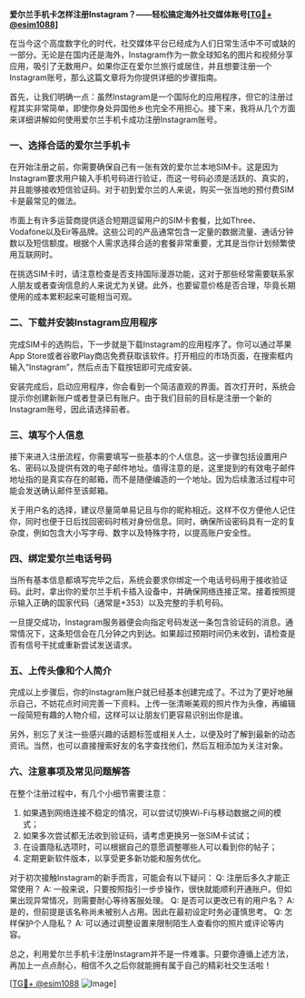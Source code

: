 **爱尔兰手机卡怎样注册Instagram？——轻松搞定海外社交媒体账号[[TG💪+ @esim1088](https://t.me/s/esim1088)]**

在当今这个高度数字化的时代，社交媒体平台已经成为人们日常生活中不可或缺的一部分。无论是在国内还是海外，Instagram作为一款全球知名的图片和视频分享应用，吸引了无数用户。如果你正在爱尔兰旅行或居住，并且想要注册一个Instagram账号，那么这篇文章将为你提供详细的步骤指南。

首先，让我们明确一点：虽然Instagram是一个国际化的应用程序，但它的注册过程其实非常简单，即使你身处异国他乡也完全不用担心。接下来，我将从几个方面来详细讲解如何使用爱尔兰手机卡成功注册Instagram账号。

### 一、选择合适的爱尔兰手机卡

在开始注册之前，你需要确保自己有一张有效的爱尔兰本地SIM卡。这是因为Instagram要求用户输入手机号码进行验证，而这一号码必须是活跃的、真实的，并且能够接收短信验证码。对于初到爱尔兰的人来说，购买一张当地的预付费SIM卡是最常见的做法。

市面上有许多运营商提供适合短期逗留用户的SIM卡套餐，比如Three、Vodafone以及Eir等品牌。这些公司的产品通常包含一定量的数据流量、通话分钟数以及短信额度。根据个人需求选择合适的套餐非常重要，尤其是当你计划频繁使用互联网时。

在挑选SIM卡时，请注意检查是否支持国际漫游功能，这对于那些经常需要联系家人朋友或者查询信息的人来说尤为关键。此外，也要留意价格是否合理，毕竟长期使用的成本累积起来可能相当可观。

### 二、下载并安装Instagram应用程序

完成SIM卡的选购后，下一步就是下载Instagram的应用程序了。你可以通过苹果App Store或者谷歌Play商店免费获取该软件。打开相应的市场页面，在搜索框内输入“Instagram”，然后点击下载按钮即可完成安装。

安装完成后，启动应用程序，你会看到一个简洁直观的界面。首次打开时，系统会提示你创建新账户或者登录已有账户。由于我们目前的目标是注册一个新的Instagram账号，因此请选择前者。

### 三、填写个人信息

接下来进入注册流程，你需要填写一些基本的个人信息。这一步骤包括设置用户名、密码以及提供有效的电子邮件地址。值得注意的是，这里提到的有效电子邮件地址指的是真实存在的邮箱，而不是随便编造的一个地址。因为后续激活过程中可能会发送确认邮件至该邮箱。

关于用户名的选择，建议尽量简单易记且与你的昵称相近。这样不仅方便他人记住你，同时也便于日后找回密码时核对身份信息。同时，确保所设密码具有一定的复杂度，例如包含大小写字母、数字以及特殊字符，以提高账户安全性。

### 四、绑定爱尔兰电话号码

当所有基本信息都填写完毕之后，系统会要求你绑定一个电话号码用于接收验证码。此时，拿出你的爱尔兰手机卡插入设备中，并确保网络连接正常。接着按照提示输入正确的国家代码（通常是+353）以及完整的手机号码。

一旦提交成功，Instagram服务器便会向指定号码发送一条包含验证码的消息。通常情况下，这条短信会在几分钟之内到达。如果超过预期时间仍未收到，请检查是否有信号干扰或重新尝试发送请求。

### 五、上传头像和个人简介

完成以上步骤后，你的Instagram账户就已经基本创建完成了。不过为了更好地展示自己，不妨花点时间完善一下资料。上传一张清晰美观的照片作为头像，再编辑一段简短有趣的人物介绍，这样可以让朋友们更容易识别出你是谁。

另外，别忘了关注一些感兴趣的话题标签或相关人士，以便及时了解到最新的动态资讯。当然，也可以直接搜索好友的名字查找他们，然后互相添加为关注对象。

### 六、注意事项及常见问题解答

在整个注册过程中，有几个小细节需要注意：

1. 如果遇到网络连接不稳定的情况，可以尝试切换Wi-Fi与移动数据之间的模式；
2. 如果多次尝试都无法收到验证码，请考虑更换另一张SIM卡试试；
3. 在设置隐私选项时，可以根据自己的意愿调整哪些人可以看到你的帖子；
4. 定期更新软件版本，以享受更多新功能和服务优化。

对于初次接触Instagram的新手而言，可能会有以下疑问：
Q: 注册后多久才能正常使用？
A: 一般来说，只要按照指引一步步操作，很快就能顺利开通账户。但如果出现异常情况，则需要耐心等待客服处理。
Q: 是否可以更改已有的用户名？
A: 是的，但前提是该名称尚未被别人占用。因此在最初设定时务必谨慎思考。
Q: 怎样保护个人隐私？
A: 可以通过调整设置来限制陌生人查看你的照片或评论等内容。

总之，利用爱尔兰手机卡注册Instagram并不是一件难事。只要你遵循上述方法，再加上一点点耐心，相信不久之后你就能拥有属于自己的精彩社交生活啦！

[[TG💪+ @esim1088](https://t.me/s/esim1088) ![Image](https://i.postimg.cc/4NQfJmqS/Snipaste-2025-05-13-00-14-12.png)]